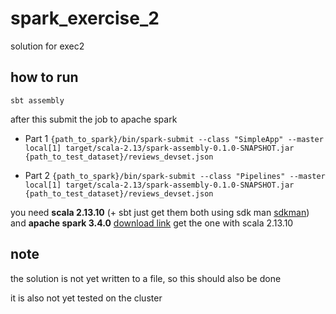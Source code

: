 # spark_exercise_2
solution for exec2
## how to run
`sbt assembly`

after this submit the job to apache spark

* Part 1
`{path_to_spark}/bin/spark-submit --class "SimpleApp" --master local[1] target/scala-2.13/spark-assembly-0.1.0-SNAPSHOT.jar {path_to_test_dataset}/reviews_devset.json`

* Part 2
`{path_to_spark}/bin/spark-submit --class "Pipelines" --master local[1] target/scala-2.13/spark-assembly-0.1.0-SNAPSHOT.jar {path_to_test_dataset}/reviews_devset.json`


you need **scala 2.13.10** (+ sbt just get them both using sdk man [sdkman](https://sdkman.io/)) and **apache spark 3.4.0** [download link](https://spark.apache.org/downloads.html) get the one with scala 2.13.10

## note 
the solution is not yet written to a file, so this should also be done

it is also not yet tested on the cluster
